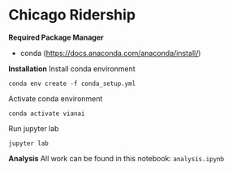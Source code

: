 # Chicago Ridership

**Required Package Manager**
* conda (https://docs.anaconda.com/anaconda/install/)

**Installation**
Install conda environment
```
conda env create -f conda_setup.yml
```
Activate conda environment
```
conda activate vianai
```
Run jupyter lab
```
jupyter lab
```

**Analysis**
All work can be found in this notebook: `analysis.ipynb`